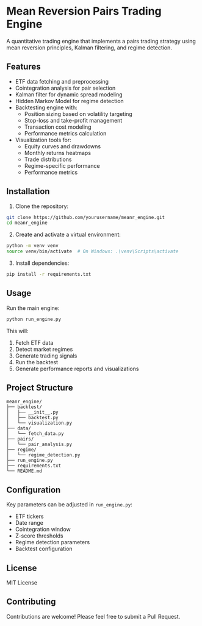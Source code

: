 # Mean Reversion Pairs Trading Engine

A quantitative trading engine that implements a pairs trading strategy using mean reversion principles, Kalman filtering, and regime detection.

## Features

- ETF data fetching and preprocessing
- Cointegration analysis for pair selection
- Kalman filter for dynamic spread modeling
- Hidden Markov Model for regime detection
- Backtesting engine with:
  - Position sizing based on volatility targeting
  - Stop-loss and take-profit management
  - Transaction cost modeling
  - Performance metrics calculation
- Visualization tools for:
  - Equity curves and drawdowns
  - Monthly returns heatmaps
  - Trade distributions
  - Regime-specific performance
  - Performance metrics

## Installation

1. Clone the repository:
```bash
git clone https://github.com/yourusername/meanr_engine.git
cd meanr_engine
```

2. Create and activate a virtual environment:
```bash
python -m venv venv
source venv/bin/activate  # On Windows: .\venv\Scripts\activate
```

3. Install dependencies:
```bash
pip install -r requirements.txt
```

## Usage

Run the main engine:
```bash
python run_engine.py
```

This will:
1. Fetch ETF data
2. Detect market regimes
3. Generate trading signals
4. Run the backtest
5. Generate performance reports and visualizations

## Project Structure

```
meanr_engine/
├── backtest/
│   ├── __init__.py
│   ├── backtest.py
│   └── visualization.py
├── data/
│   └── fetch_data.py
├── pairs/
│   └── pair_analysis.py
├── regime/
│   └── regime_detection.py
├── run_engine.py
├── requirements.txt
└── README.md
```

## Configuration

Key parameters can be adjusted in `run_engine.py`:
- ETF tickers
- Date range
- Cointegration window
- Z-score thresholds
- Regime detection parameters
- Backtest configuration

## License

MIT License

## Contributing

Contributions are welcome! Please feel free to submit a Pull Request. 